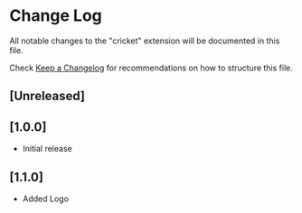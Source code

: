 # Change Log

All notable changes to the "cricket" extension will be documented in this file.

Check [Keep a Changelog](http://keepachangelog.com/) for recommendations on how to structure this file.

## [Unreleased]

## [1.0.0]

- Initial release

## [1.1.0]

- Added Logo
